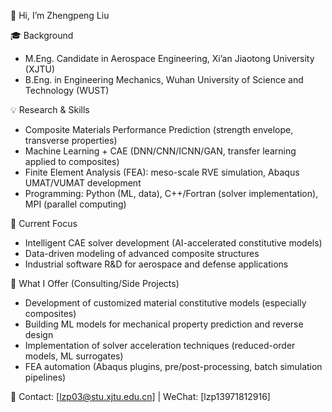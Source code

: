 👋 Hi, I’m Zhengpeng Liu

🎓 Background
- M.Eng. Candidate in Aerospace Engineering, Xi’an Jiaotong University (XJTU)
- B.Eng. in Engineering Mechanics, Wuhan University of Science and Technology (WUST)

💡 Research & Skills
- Composite Materials Performance Prediction (strength envelope, transverse properties)
- Machine Learning + CAE (DNN/CNN/ICNN/GAN, transfer learning applied to composites)
- Finite Element Analysis (FEA): meso-scale RVE simulation, Abaqus UMAT/VUMAT development
- Programming: Python (ML, data), C++/Fortran (solver implementation), MPI (parallel computing)

🚀 Current Focus
- Intelligent CAE solver development (AI-accelerated constitutive models)
- Data-driven modeling of advanced composite structures
- Industrial software R&D for aerospace and defense applications

📌 What I Offer (Consulting/Side Projects)
- Development of customized material constitutive models (especially composites)
- Building ML models for mechanical property prediction and reverse design
- Implementation of solver acceleration techniques (reduced-order models, ML surrogates)
- FEA automation (Abaqus plugins, pre/post-processing, batch simulation pipelines)

📧 Contact: [lzp03@stu.xjtu.edu.cn] | WeChat: [lzp13971812916]
